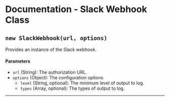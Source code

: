 # Documentation - Slack Webhook Class

## `new SlackWebhook(url, options)`

Provides an instance of the Slack webhook.

#### Parameters

- `url` (String): The authorization URL.
- `options` (Object): The configuration options
  - `level` (String, optional): The minimum level of output to log.
  - `types` (Array, optional): The types of output to log.

---